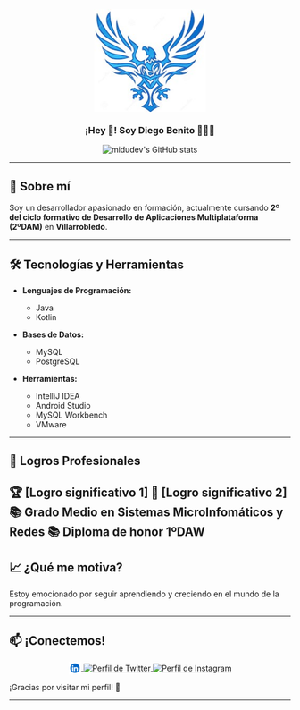 
  


 <p align="center" width="300">
   <img align="center" width="200" src="https://github.com/diegobenito2/diegobenito2/blob/main/theclich.jpg"  />
   <h3 align="center">¡Hey 👋! Soy Diego Benito 👨🏻‍💻</h3>
</p>

<div align="center">
   
   ![midudev's GitHub stats](https://github-readme-stats.vercel.app/api?username=diegobenito2&show_icons=true&locale=es&theme=dark#gh-dark-mode-only)
   
</div>

<p>



---

## 🌟 Sobre mí

Soy un desarrollador apasionado en formación, actualmente cursando **2º del ciclo formativo de Desarrollo de Aplicaciones Multiplataforma (2ºDAM)** en **Villarrobledo**.

---

## 🛠️ Tecnologías y Herramientas

- **Lenguajes de Programación:**
  - Java
  - Kotlin

- **Bases de Datos:**
  - MySQL
  - PostgreSQL

- **Herramientas:**
  - IntelliJ IDEA
  - Android Studio
  - MySQL Workbench
  - VMware

---
## 🎯 Logros Profesionales
🏆 [Logro significativo 1]
🌟 [Logro significativo 2]
📚 Grado Medio en Sistemas MicroInfomáticos y Redes
📚 **Diploma de honor 1ºDAW**
---
## 📈 ¿Qué me motiva?

Estoy emocionado por seguir aprendiendo y creciendo en el mundo de la programación. 

---

## 📫 ¡Conectemos!

<p align="center">
  </a>
  <span style="width: 8px;"> </span>
  <a href="https://www.instagram.com/diegobenito._?igsh=MW9vZ2MwN2Nxcm8zdA==" target="blank">
    <img align="center" src="https://github.com/diegobenito2/diegobenito2/blob/main/linkedin.png" alt="Perfil Linkedin" height="23px" width="23px" />
  </a>
  <span style="width: 8px;"> </span>
  <a href="https://x.com/theclich2" target="blank">
    <img align="center" src="https://upload.wikimedia.org/wikipedia/commons/thumb/6/6f/Logo_of_Twitter.svg/2491px-Logo_of_Twitter.svg.png" alt="Perfil de Twitter" height="23px" width="28px" />
  </a>
  <a href="https://www.linkedin.com/in/diego-benito-mart%C3%ADnez-6039a226a/" target="blank">
    <img align="center" src="https://upload.wikimedia.org/wikipedia/commons/e/e7/Instagram_logo_2016.svg" alt="Perfil de Instagram" height="23px" width="23px" />
  </a>
</p>

¡Gracias por visitar mi perfil! 🚀

---
 
</p>
